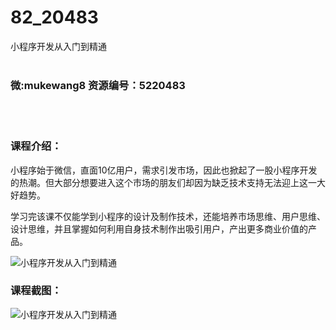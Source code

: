 # 82_20483
小程序开发从入门到精通
<br/></br>
<h3>微:mukewang8 资源编号：5220483</h3>
<br/></br>
<h3>课程介绍：</h3>
<p><a title="查看与 小程序 相关的文章" target="_blank">小程序</a>始于微信，直面10亿用户，需求引发市场，因此也掀起了一股小程序开发的热潮。但大部分想要进入这个市场的朋友们却因为缺乏技术支持无法迎上这一大好趋势。</p>
<p>学习完该课不仅能学到小程序的设计及制作技术，还能培养市场思维、用户思维、设计思维，并且掌握如何利用自身技术制作出吸引用户，产出更多商业价值的产品。</p>
<p><img src="https://www.ko996.com/wp-content/uploads/img/2021/07/1-48-300x123.png" alt="小程序开发从入门到精通"></p>
<div class="info-desc">
<h3>课程截图：</h3>
<p><img src="https://www.ko996.com/wp-content/uploads/img/2021/07/2-45.png" alt="小程序开发从入门到精通"></p>


			
</div>
